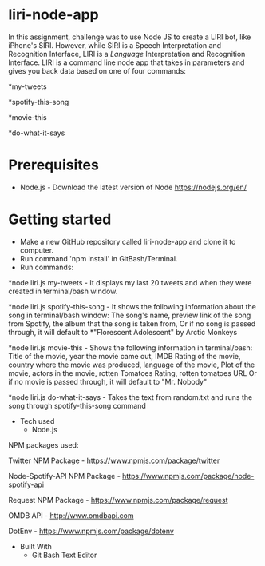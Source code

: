 # liri-node-app

In this assignment, challenge was to use Node JS to create a LIRI bot, like iPhone's SIRI. However, while SIRI is a Speech Interpretation and Recognition Interface, LIRI is a _Language_ Interpretation and Recognition Interface. LIRI is a command line node app that takes in parameters and gives you back data based on one of four commands:

*my-tweets

*spotify-this-song

*movie-this

*do-what-it-says

# Prerequisites
- Node.js - Download the latest version of Node https://nodejs.org/en/

# Getting started
- Make a new GitHub repository called liri-node-app and clone it to computer.
- Run command 'npm install' in GitBash/Terminal.
- Run commands: 

 *node liri.js my-tweets - It displays my last 20 tweets and when they were created in terminal/bash window.

 *node liri.js spotify-this-song <song name> - It shows the following information about the song in terminal/bash window: The song's name, preview link of the song from Spotify, the album that the song is taken from, Or if no song is passed through, it will default to *"Florescent Adolescent" by Arctic Monkeys

 *node liri.js movie-this <movie name> - Shows the following information in terminal/bash: Title of the movie, year the movie came out, IMDB Rating of the movie, country where the movie was produced, language of the movie, Plot of the movie, actors in the movie, rotten Tomatoes Rating, rotten tomatoes URL Or if no movie is passed through, it will default to "Mr. Nobody"

 *node liri.js do-what-it-says - Takes the text from random.txt and runs the song through   spotify-this-song command


 - Tech used
    - Node.js

NPM packages used:    

Twitter NPM Package - https://www.npmjs.com/package/twitter

Node-Spotify-API NPM Package - https://www.npmjs.com/package/node-spotify-api

Request NPM Package - https://www.npmjs.com/package/request

OMDB API - http://www.omdbapi.com

DotEnv - https://www.npmjs.com/package/dotenv

- Built With
    - Git Bash Text Editor
